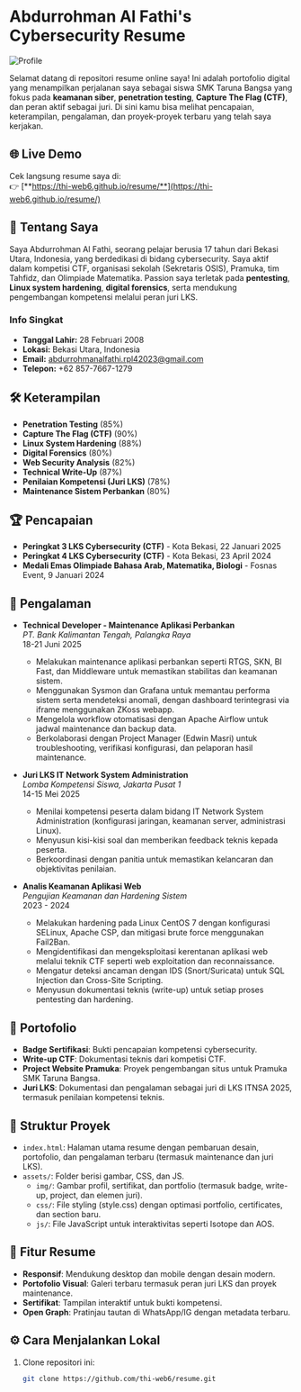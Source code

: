 # Abdurrohman Al Fathi's Cybersecurity Resume

![Profile](assets/img/favicon.png)

Selamat datang di repositori resume online saya! Ini adalah portofolio digital yang menampilkan perjalanan saya sebagai siswa SMK Taruna Bangsa yang fokus pada **keamanan siber**, **penetration testing**, **Capture The Flag (CTF)**, dan peran aktif sebagai juri. Di sini kamu bisa melihat pencapaian, keterampilan, pengalaman, dan proyek-proyek terbaru yang telah saya kerjakan.

## 🌐 Live Demo
Cek langsung resume saya di:  
👉 [**https://thi-web6.github.io/resume/**](https://thi-web6.github.io/resume/)

## 🚀 Tentang Saya
Saya Abdurrohman Al Fathi, seorang pelajar berusia 17 tahun dari Bekasi Utara, Indonesia, yang berdedikasi di bidang cybersecurity. Saya aktif dalam kompetisi CTF, organisasi sekolah (Sekretaris OSIS), Pramuka, tim Tahfidz, dan Olimpiade Matematika. Passion saya terletak pada **pentesting**, **Linux system hardening**, **digital forensics**, serta mendukung pengembangan kompetensi melalui peran juri LKS.

### Info Singkat
- **Tanggal Lahir:** 28 Februari 2008
- **Lokasi:** Bekasi Utara, Indonesia
- **Email:** [abdurrohmanalfathi.rpl42023@gmail.com](mailto:abdurrohmanalfathi.rpl42023@gmail.com)
- **Telepon:** +62 857-7667-1279

## 🛠 Keterampilan
- **Penetration Testing** (85%)
- **Capture The Flag (CTF)** (90%)
- **Linux System Hardening** (88%)
- **Digital Forensics** (80%)
- **Web Security Analysis** (82%)
- **Technical Write-Up** (87%)
- **Penilaian Kompetensi (Juri LKS)** (78%)
- **Maintenance Sistem Perbankan** (80%)

## 🏆 Pencapaian
- **Peringkat 3 LKS Cybersecurity (CTF)** - Kota Bekasi, 22 Januari 2025
- **Peringkat 4 LKS Cybersecurity (CTF)** - Kota Bekasi, 23 April 2024
- **Medali Emas Olimpiade Bahasa Arab, Matematika, Biologi** - Fosnas Event, 9 Januari 2024

## 💼 Pengalaman
- **Technical Developer - Maintenance Aplikasi Perbankan**  
  *PT. Bank Kalimantan Tengah, Palangka Raya*  
  18-21 Juni 2025  
  - Melakukan maintenance aplikasi perbankan seperti RTGS, SKN, BI Fast, dan Middleware untuk memastikan stabilitas dan keamanan sistem.
  - Menggunakan Sysmon dan Grafana untuk memantau performa sistem serta mendeteksi anomali, dengan dashboard terintegrasi via iframe menggunakan ZKoss webapp.
  - Mengelola workflow otomatisasi dengan Apache Airflow untuk jadwal maintenance dan backup data.
  - Berkolaborasi dengan Project Manager (Edwin Masri) untuk troubleshooting, verifikasi konfigurasi, dan pelaporan hasil maintenance.

- **Juri LKS IT Network System Administration**  
  *Lomba Kompetensi Siswa, Jakarta Pusat 1*  
  14-15 Mei 2025  
  - Menilai kompetensi peserta dalam bidang IT Network System Administration (konfigurasi jaringan, keamanan server, administrasi Linux).
  - Menyusun kisi-kisi soal dan memberikan feedback teknis kepada peserta.
  - Berkoordinasi dengan panitia untuk memastikan kelancaran dan objektivitas penilaian.

- **Analis Keamanan Aplikasi Web**  
  *Pengujian Keamanan dan Hardening Sistem*  
  2023 - 2024  
  - Melakukan hardening pada Linux CentOS 7 dengan konfigurasi SELinux, Apache CSP, dan mitigasi brute force menggunakan Fail2Ban.
  - Mengidentifikasi dan mengeksploitasi kerentanan aplikasi web melalui teknik CTF seperti web exploitation dan reconnaissance.
  - Mengatur deteksi ancaman dengan IDS (Snort/Suricata) untuk SQL Injection dan Cross-Site Scripting.
  - Menyusun dokumentasi teknis (write-up) untuk setiap proses pentesting dan hardening.

## 📂 Portofolio
- **Badge Sertifikasi**: Bukti pencapaian kompetensi cybersecurity.
- **Write-up CTF**: Dokumentasi teknis dari kompetisi CTF.
- **Project Website Pramuka**: Proyek pengembangan situs untuk Pramuka SMK Taruna Bangsa.
- **Juri LKS**: Dokumentasi dan pengalaman sebagai juri di LKS ITNSA 2025, termasuk penilaian kompetensi teknis.

## 📂 Struktur Proyek
- `index.html`: Halaman utama resume dengan pembaruan desain, portofolio, dan pengalaman terbaru (termasuk maintenance dan juri LKS).
- `assets/`: Folder berisi gambar, CSS, dan JS.
  - `img/`: Gambar profil, sertifikat, dan portfolio (termasuk badge, write-up, project, dan elemen juri).
  - `css/`: File styling (style.css) dengan optimasi portfolio, certificates, dan section baru.
  - `js/`: File JavaScript untuk interaktivitas seperti Isotope dan AOS.

## 🎨 Fitur Resume
- **Responsif**: Mendukung desktop dan mobile dengan desain modern.
- **Portofolio Visual**: Galeri terbaru termasuk peran juri LKS dan proyek maintenance.
- **Sertifikat**: Tampilan interaktif untuk bukti kompetensi.
- **Open Graph**: Pratinjau tautan di WhatsApp/IG dengan metadata terbaru.

## ⚙ Cara Menjalankan Lokal
1. Clone repositori ini:
   ```bash
   git clone https://github.com/thi-web6/resume.git
